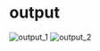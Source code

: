 # output

![output_1](https://github.com/kalanishivam/chatbot/assets/141364390/1f95e780-5f85-47b0-a50a-7e8360084f8a)  ![output_2](https://github.com/kalanishivam/chatbot/assets/141364390/a4414806-3ec4-4872-aea5-950f1343adff)
